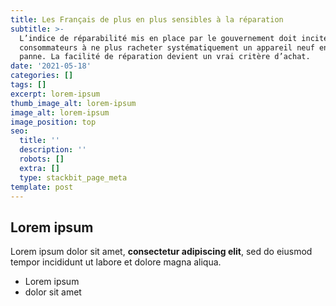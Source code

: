 ```yaml
---
title: Les Français de plus en plus sensibles à la réparation
subtitle: >-
  L’indice de réparabilité mis en place par le gouvernement doit inciter les
  consommateurs à ne plus racheter systématiquement un appareil neuf en cas de
  panne. La facilité de réparation devient un vrai critère d’achat. 
date: '2021-05-18'
categories: []
tags: []
excerpt: lorem-ipsum
thumb_image_alt: lorem-ipsum
image_alt: lorem-ipsum
image_position: top
seo:
  title: ''
  description: ''
  robots: []
  extra: []
  type: stackbit_page_meta
template: post
---
```

## Lorem ipsum

Lorem ipsum dolor sit amet, **consectetur adipiscing elit**, sed do eiusmod tempor incididunt ut labore et dolore magna aliqua.

- Lorem ipsum
- dolor sit amet